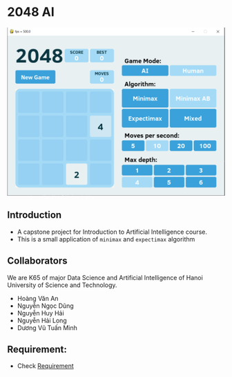 # 2048 AI

![image](docs/preview.png)
## Introduction
+ A capstone project for Introduction to Artificial Intelligence course.
+ This is a small application of `minimax` and `expectimax` algorithm

## Collaborators
We are K65 of major Data Science and Artificial Intelligence of Hanoi University of Science and Technology.
+ Hoàng Văn An
+ Nguyễn Ngọc Dũng
+ Nguyễn Huy Hải
+ Nguyễn Hải Long
+ Dương Vũ Tuấn Minh

## Requirement:
+ Check [Requirement](Requirement.md)
